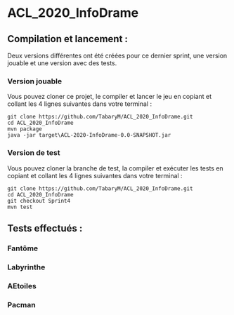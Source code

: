 # ACL_2020_InfoDrame

## Compilation et lancement :

Deux versions différentes ont été créées pour ce dernier sprint,
une version jouable et une version avec des tests.

### Version jouable
Vous pouvez cloner ce projet, le compiler et lancer le jeu en copiant 
et collant les 4 lignes suivantes dans votre terminal :

```
git clone https://github.com/TabaryM/ACL_2020_InfoDrame.git
cd ACL_2020_InfoDrame
mvn package
java -jar target\ACL-2020-InfoDrame-0.0-SNAPSHOT.jar
```

### Version de test
Vous pouvez cloner la branche de test, la compiler et exécuter les tests
en copiant et collant les 4 lignes suivantes dans votre terminal :

```
git clone https://github.com/TabaryM/ACL_2020_InfoDrame.git
cd ACL_2020_InfoDrame
git checkout Sprint4
mvn test
```

## Tests effectués : 
### Fantôme
### Labyrinthe
### AEtoiles
### Pacman
